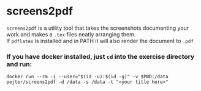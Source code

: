 screens2pdf
===========

`screens2pdf` is a utility tool that takes the screenshots documenting your work and
makes a `.tex` files neatly arranging them.  
If `pdflatex` is installed and in PATH it will also render the document to `.pdf`

### If you have **docker** installed, just `cd` into the exercise directory and run:
`docker run --rm -i --user="$(id -u):$(id -g)" -v $PWD:/data pejter/screens2pdf -d /data -s /data -t "<your title here>"`
